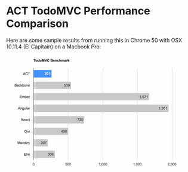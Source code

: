 # ACT TodoMVC Performance Comparison


Here are some sample results from running this in Chrome 50 with OSX 10.11.4 (El Capitain) on a Macbook Pro:

![Sample results](./sampleResults.png)
